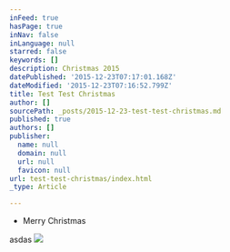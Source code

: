 ```yaml
---
inFeed: true
hasPage: true
inNav: false
inLanguage: null
starred: false
keywords: []
description: Christmas 2015
datePublished: '2015-12-23T07:17:01.168Z'
dateModified: '2015-12-23T07:16:52.799Z'
title: Test Test Christmas
author: []
sourcePath: _posts/2015-12-23-test-test-christmas.md
published: true
authors: []
publisher:
  name: null
  domain: null
  url: null
  favicon: null
url: test-test-christmas/index.html
_type: Article

---
```

* Merry Christmas

asdas
![](https://the-grid-user-content.s3-us-west-2.amazonaws.com/b470e455-a877-4f64-a5b8-dd83faed0db5.JPG)